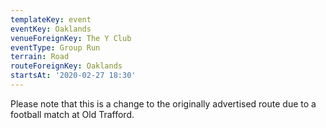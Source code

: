 ```yaml
---
templateKey: event
eventKey: Oaklands
venueForeignKey: The Y Club
eventType: Group Run
terrain: Road
routeForeignKey: Oaklands
startsAt: '2020-02-27 18:30'
---
```

Please note that this is a change to the originally advertised route due to a
football match at Old Trafford.
